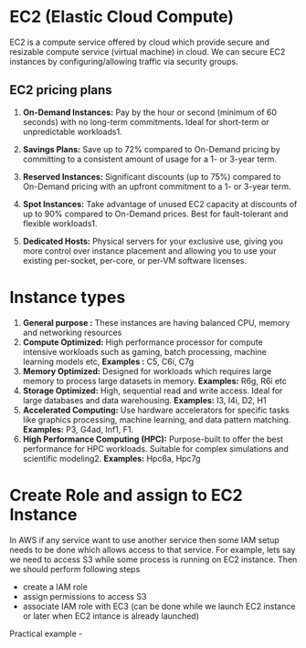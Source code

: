 # EC2 (Elastic Cloud Compute)
EC2 is a compute service offered by cloud which provide secure and resizable compute service (virtual machine) in cloud. We can secure EC2 instances by configuring/allowing traffic via security groups. 

## EC2 pricing plans
1) **On-Demand Instances:** Pay by the hour or second (minimum of 60 seconds) with no long-term commitments. Ideal for short-term or unpredictable workloads1.

2) **Savings Plans:** Save up to 72% compared to On-Demand pricing by committing to a consistent amount of usage for a 1- or 3-year term.

3) **Reserved Instances:** Significant discounts (up to 75%) compared to On-Demand pricing with an upfront commitment to a 1- or 3-year term.

4) **Spot Instances:** Take advantage of unused EC2 capacity at discounts of up to 90% compared to On-Demand prices. Best for fault-tolerant and flexible workloads1.

5) **Dedicated Hosts:** Physical servers for your exclusive use, giving you more control over instance placement and allowing you to use your existing per-socket, per-core, or per-VM software licenses.

# Instance types
1) **General purpose :** These instances are having balanced CPU, memory and networking resources
2) **Compute Optimized:** High performance processor for compute intensive workloads such as gaming, batch processing, machine learning models etc, **Examples :** C5, C6i, C7g
3) **Memory Optimized:** Designed for workloads which requires large memory to process large datasets in memory. **Examples:** R6g, R6i etc
4) **Storage Optimized:** High, sequential read and write access. Ideal for large databases and data warehousing. **Examples:** I3, I4i, D2, H1
5) **Accelerated Computing:** Use hardware accelerators for specific tasks like graphics processing, machine learning, and data pattern matching. **Examples:** P3, G4ad, Inf1, F1.
6) **High Performance Computing (HPC):** Purpose-built to offer the best performance for HPC workloads. Suitable for complex simulations and scientific modeling2. **Examples:** Hpc6a, Hpc7g

# Create Role and assign to EC2 Instance
In AWS if any service want to use another service then some IAM setup needs to be done which allows access to that service. For example, lets say we need to access S3 while some process is running on EC2 instance. Then we should perform following steps
  - create a IAM role
  - assign permissions to access S3
  - associate IAM role with EC3 (can be done while we launch EC2 instance or later when EC2 intance is already launched)

Practical example -  
